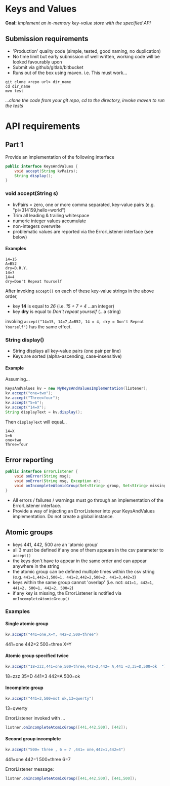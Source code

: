 # Keys and Values

**Goal:** _Implement an in-memory key-value store with the specified API_

## Submission requirements
 * 'Production' quality code (simple, tested, good naming, no duplication)
 * No time limit but early submission of well written, working code will be looked favourably upon
 * Submit via github/gitlab/bitbucket
 * Runs out of the box using maven. i.e. This must work...

```text
git clone <repo url> dir_name
cd dir_name
mvn test
```
_...clone the code from your git repo, cd to the directory, invoke maven to run the tests_

# API requirements
## Part 1
Provide an implementation of the following interface

````java
public interface KeysAndValues {
    void accept(String kvPairs);
    String display();
}
````

### void accept(String s)

 * kvPairs = zero, one or more comma separated, key-value pairs (e.g. "pi=314159,hello=world")
 * Trim all leading & trailing whitespace
 * numeric integer values accumulate
 * non-integers overwrite
 * problematic values are reported via the ErrorListener interface (see below)

#### Examples
```text
14=15
A=B52
dry=D.R.Y.
14=7
14=4
dry=Don't Repeat Yourself
```

After invoking `accept()` on each of these key-value strings in the above order, 

 * key **14** is equal to _26_ (i.e. _15 + 7 + 4_  ...an integer) 
 * key **dry** is equal to _Don't repeat yourself_  (...a string)

invoking `accept("14=15, 14=7,A=B52, 14 = 4, dry = Don't Repeat Yourself")` has the same effect.

### String display()

 * String displays all key-value pairs (one pair per line)
 * Keys are sorted (alpha-ascending, case-insensitive)

#### Example

Assuming... 
```java
KeysAndValues kv = new MyKeysAndValuesImplementation(listener);
kv.accept("one=two");
kv.accept("Three=four");
kv.accept("5=6");
kv.accept("14=X");
String displayText = kv.display();
```

Then `displayText` will equal...

```text
14=X
5=6
one=two
Three=four
```

## Error reporting

````java
public interface ErrorListener {
    void onError(String msg);
    void onError(String msg, Exception e);
    void onIncompleteAtomicGroup(Set<String> group, Set<String> missing);
}
````
 * All errors / failures / warnings must go through an implementation of the ErrorListener interface.
 * Provide a way of injecting an ErrorListener into your KeysAndValues implementation. Do not create a global instance.



## Atomic groups
 * keys 441, 442, 500 are an 'atomic group' 
 * all 3 must be defined if any one of them appears in the csv parameter to `accept()`
 * the keys don't have to appear in the same order and can appear anywhere in the string
 * the atomic group can be defined multiple times within the csv string (e.g. `441=1,442=1,500=1, 441=2,442=2,500=2, 441=3,442=3`)
 * keys within the same group cannot 'overlap' (i.e. not: `441=1, 442=1, 441=2, 500=1, 442=2, 500=2`)  
 * if any key is missing, the ErrorListener is notified via `onIncompleteAtomicGroup()`

### Examples

#### Single atomic group

```java
kv.accept("441=one,X=Y, 442=2,500=three")
```
 441=one
 442=2
 500=three
 X=Y

#### Atomic group specified twice

```java
kv.accept("18=zzz,441=one,500=three,442=2,442= A,441 =3,35=D,500=ok  ")
```
 18=zzz
 35=D
 441=3
 442=A
 500=ok

#### Incomplete group

```java
kv.accept("441=3,500=not ok,13=qwerty")
```
 13=qwerty

ErrorListener invoked with ...
````java
listner.onIncompleteAtomicGroup([441,442,500], [442]);
````

#### Second group incomplete

```java
kv.accept("500= three , 6 = 7 ,441= one,442=1,442=4")
```
 441=one
 442=1
 500=three
 6=7

ErrorListener message:
````java
listner.onIncompleteAtomicGroup([441,442,500], [441,500]);
````

